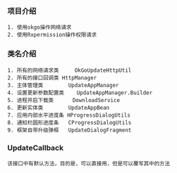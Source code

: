 ### 项目介绍
    1. 使用okgo操作网络请求
    2. 使用Rxpermission操作权限请求

### 类名介绍
    1. 所有的网络请求类 	OkGoUpdateHttpUtil
    2. 所有的接口回调类	HttpManager
    3. 主体管理类		UpdateAppManager
    4. 设置更新参数配置类	UpdateAppManager.Builder
    5. 进程开启下载类  	DownloadService
    6. 更新实体类        UpdateAppBean
    7. 应用内部水平进度条 HProgressDialogUtils
    8. 通知栏圆形进度条   CProgressDialogUtils
    9. 框架自带升级弹框   UpdateDialogFragment

### UpdateCallback
    该接口中有默认方法，目的是，可以直接用，但是可以覆写其中的方法
